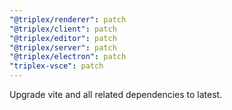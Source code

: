 ```yaml
---
"@triplex/renderer": patch
"@triplex/client": patch
"@triplex/editor": patch
"@triplex/server": patch
"@triplex/electron": patch
"triplex-vsce": patch
---
```


Upgrade vite and all related dependencies to latest.
